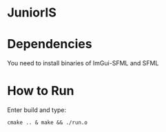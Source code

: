 # JuniorIS

# Dependencies
You need to install binaries of ImGui-SFML and SFML

# How to Run
Enter build and type:
```
cmake .. & make && ./run.o
```
